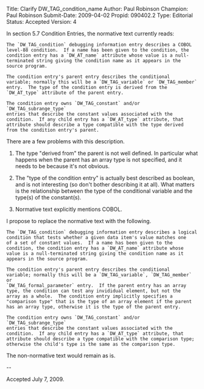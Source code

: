 Title:       Clarify DW_TAG_condition_name
Author:      Paul Robinson
Champion:    Paul Robinson
Submit-Date: 2009-04-02
Propid:      090402.2
Type:        Editorial
Status:      Accepted
Version:     4

In section 5.7 Condition Entries, the normative text currently reads:

    The `DW_TAG_condition` debugging information entry describes a COBOL
    level-88 condition.  If a name has been given to the condition, the
    condition entry has a `DW_AT_name` attribute whose value is a null-
    terminated string giving the condition name as it appears in the
    source program.

    The condition entry's parent entry describes the conditional
    variable; normally this will be a `DW_TAG_variable` or `DW_TAG_member`
    entry.  The type of the condition entry is derived from the
    `DW_AT_type` attribute of the parent entry.

    The condition entry owns `DW_TAG_constant` and/or `DW_TAG_subrange_type`
    entries that describe the constant values associated with the
    condition.  If any child entry has a `DW_AT_type` attribute, that
    attribute should describe a type compatible with the type derived
    from the condition entry's parent.

There are a few problems with this description.

1. The type "derived from" the parent is not well defined. In particular
   what happens when the parent has an array type is not specified, and
   it needs to be because it's not obvious.

2. The "type of the condition entry" is actually best described as
   boolean, and is not interesting (so don't bother describing it at
   all).  What matters is the relationship between the type of the
   conditional variable and the type(s) of the constant(s).

3. Normative text explicitly mentions COBOL.

I propose to replace the normative text with the following.

    The `DW_TAG_condition` debugging information entry describes a logical
    condition that tests whether a given data item's value matches one
    of a set of constant values.  If a name has been given to the
    condition, the condition entry has a `DW_AT_name` attribute whose
    value is a null-terminated string giving the condition name as it
    appears in the source program.

    The condition entry's parent entry describes the conditional
    variable; normally this will be a `DW_TAG_variable`, `DW_TAG_member` or
    `DW_TAG_formal_parameter` entry.  If the parent entry has an array
    type, the condition can test any invididual element, but not the
    array as a whole.  The condition entry implicitly specifies a
    "comparison type" that is the type of an array element if the parent
    has an array type, otherwise it is the type of the parent entry.

    The condition entry owns `DW_TAG_constant` and/or `DW_TAG_subrange_type`
    entries that describe the constant values associated with the
    condition.  If any child entry has a `DW_AT_type` attribute, that 
    attribute should describe a type compatible with the comparison type;
    otherwise the child's type is the same as the comparison type.

The non-normative text would remain as is.

--

Accepted July 7, 2009.

